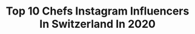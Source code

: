 ---
title: Top 10 Chefs Instagram Influencers In Switzerland In 2020
description: >-
  Find top chefs Instagram influencers in Switzerland in 2020. Most popular hashtags: #smile #chefsplating #pear #staysafe.
platform: Instagram
profiles:
  - username: "heiko_nieder"
    fullname: >-
      Heiko Nieder
    location: "Switzerland"
    followers: 18202
    engagement: 265
    commentsToLikes: 0.040283
    id: ck0w0u9mxg2aq0i19cttqsz6f
    verified: false
    hashtags: "#noburnout, #timeflies, #happyweekend, #heikonieder"
  - username: "massimilianosena"
    fullname: >-
      Massimiliano Sena
    location: "Switzerland"
    followers: 18374
    engagement: 207
    commentsToLikes: 0.029638
    id: ckap9otsvt1e70i781li8fm7i
    verified: false
    hashtags: "#magazine, #truffle, #michelinguideswiss, #luxurylifestyle"
  - username: "garry_norris"
    fullname: >-
      Garry Norris
    location: "Switzerland"
    followers: 104251
    engagement: 108
    commentsToLikes: 0.019514
    id: ck6u7n0s0mhii0j71ubvtszpk
    verified: false
    hashtags: "#flyswiss, #swisstravelsystem"
  - username: "_puretaste_"
    fullname: >-
      Sabrina Cipolla
    location: "Switzerland"
    followers: 14957
    engagement: 494
    commentsToLikes: 0.036230
    id: ck0w0u99cg28l0i19nh8hqwiq
    verified: false
    hashtags: "#malanders, #grossmami, #bloodorange, #homemade"
  - username: "christophe_loeffel"
    fullname: >-
      Christophe Loeffel
    location: "Switzerland"
    followers: 41518
    engagement: 265
    commentsToLikes: 0.021566
    id: ck6tu9rjzf3xr0j71x6rua8cr
    verified: false
    hashtags: "#oeufchocolat, #desserttable, #chocolatemolding, #freshfruits"
  - username: "davidecancellier"
    fullname: >-
      Davide Cancellier | Chef
    location: "Switzerland"
    followers: 14450
    engagement: 228
    commentsToLikes: 0.018326
    id: ck136w5ml8jkd0i194ay8dkw7
    verified: false
    hashtags: "#professionalchefs, #tattookitchen, #motivazione, #gourmetexperience"
  - username: "futurecuisine_bylaurenwildbolz"
    fullname: >-
      LAUREN WILDBOLZ FUTURE CUISINE
    location: "Switzerland"
    followers: 19763
    engagement: 1613
    commentsToLikes: 0.001390
    id: ck0w3mcjmu5010i193qsxytcs
    verified: false
    hashtags: "#veganmacrobiotic, #grateful, #buddihisttempelcooking, #vegancateringzurich"
  - username: "yummyfood_foryouu"
    fullname: >-
      The beauty of food plating
    location: "Switzerland"
    followers: 78331
    engagement: 198
    commentsToLikes: 0.011275
    id: ck133yfcoucn70i19lqunrvxy
    verified: false
    hashtags: "#tartar, #lamb, #instablogger, #japan"
  - username: "wakeaway_"
    fullname: >-
      🌸 Camille Bonvin 🌸
    location: "Switzerland"
    followers: 7929
    engagement: 1100
    commentsToLikes: 0.059190
    id: ck8szi4rvoj930j78my7ua2d3
    verified: false
    hashtags: "#homesweethome, #retouchephoto, #rainyday, #poisson"
  - username: "michael_casanova89"
    fullname: >-
      𝙼𝙸𝙲𝙷𝙰𝙴𝙻 𝙲𝙰𝚂𝙰𝙽𝙾𝚅𝙰
    location: "Switzerland"
    followers: 47392
    engagement: 1096
    commentsToLikes: 0.085819
    id: ck5zl264ckle70i14uy7p4j1e
    verified: false
    hashtags: "#dogoftheweek, #clinicasantanna, #torta, #retriever"
---